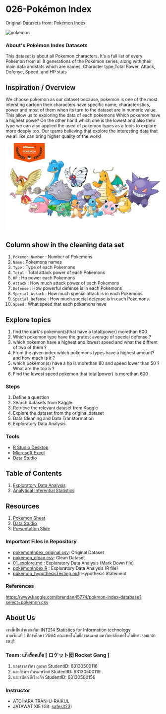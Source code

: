 # 026-Pokémon Index

Original Datasets from: [Pokémon Index](https://www.kaggle.com/brendan45774/pokmon-index-database?select=pokemon.csv)

![pokemon](https://github.com/sit-2021-int214/026_Pokemon_Index/blob/main/img/1200px-International_Pok%C3%A9mon_logo.svg.png)

### About's Pokémon Index Datasets

This dataset is about all Pokemon characters. It's a full list of every Pokémon from all 8 generations of the Pokémon series, along with their main data andstats
which are names, Character type,Total Power, Attack, Defense, Speed, and HP stats

## Inspiration / Overview

We choose pokemon as our dataset because, pokemon is one of the most intersting cartoon
their characters have specific name, characteristics, power and most of them when its turn to the dataset are in numeric value.
This allow us to exploring the data of each pokemons
Which pokemon have a highest powe? On the other hand which one is the lowest
and also their type we can also applied the used of pokemon types as a tools to explore more deeply too.
Our teams believing that explore the interesting data that we all like can bring higher quality of the work!

![pokemonsub](https://github.com/sit-2021-int214/026_Pokemon_Index/blob/main/img/pokemon-pc-game-1-900x506.jpg)

## Column show in the cleaning data set

1. `Pokemon_Number` : Number of Pokemons
2. `Name` : Pokemons names
3. `Type` : Type of each Pokemons
4. `Total` : Total attack power of each Pokemons
5. `HP` : Hp power each Pokemons
6. `Attack` : How much attack power of each Pokemons
7. `Defense` : How powerful defense is in each Pokemons
8. `Special_Attack` : How much special attack is in each Pokemons
9. `Special_Defense` : How much special defense is in each Pokemons
10. `Speed` : What speed that each pokemons have

## Explore topics

1. find the dark's pokemon(s)that have a total(power) morethan 600
2. Which pokemon type have the gratest average of special defense ?
3. which pokemon have a highest and lowest speed and what the diffrent of two of them ?
4. From the given index which pokemons types have a highest amount? and how much is it ?
5. which pokemon(s) have a hp is morethan 80 and speed lower than 50 ? What are the top 5 ?
6. Find the lowest speed pokemon that total(power) is morethan 600

### Steps

1. Define a question
2. Search datasets from Kaggle
3. Retrieve the relevant dataset from Kaggle
4. Explore the dataset from the original dataset
5. Data Cleaning and Data Transformation
6. Exploratory Data Analysis

### Tools

- [R Studio Desktop](https://www.rstudio.com/)
- [Microsoft Excel](https://www.microsoft.com/en-us/microsoft-365/excel)
- [Data Studio](https://datastudio.google.com)

## Table of Contents

1. [Exploratory Data Analysis](./01_explore.md)
2. [Analytical Inferential Statistics](./pokemon_hypothesisTesting.md)


## Resources
1. [Pokemon Sheet](https://docs.google.com/spreadsheets/d/1m10t2Za9cGxzlBOojroUCRX46_5TbkoFXDcF6JEG6zo/edit?usp=sharing)
2. [Data Studio](https://datastudio.google.com/s/jOp4W8SIFaw)
3. [Presentation Slide](https://www.canva.com/design/DAEyco9Dne8/eCN0lRAhU5hhGT1yN70cXQ/view?utm_content=DAEyco9Dne8&utm_campaign=designshare&utm_medium=link&utm_source=sharebutton)

### Important Files in Repository

- [pokemonIndex_original.csv](./pokemonIndex_original.csv): Original Dataset
- [pokemon_clean.csv](./pokemon_clean.csv): Clean Dataset
- [01_explore.md](./01_explore.md) : Exploratory Data Analysis (Mark Down file)
- [pokemonIndex.R](./pokemonIndex.R) : Exploratory Data Analysis (R file)
- [pokemon_hypothesisTesting.md](./pokemon_hypothesisTesting.md): Hypothesis Statement

### References

https://www.kaggle.com/brendan45774/pokmon-index-database?select=pokemon.csv

## About Us

งานนี้เป็นส่วนของวิชา INT214 Statistics for Information technology <br/> ภาคเรียนที่ 1 ปีการศึกษา 2564 คณะเทคโนโลยีสารสนเทศ มหาวิทยาลัยเทคโนโลยีพระจอมเกล้าธนบุรี

### Team: แก๊งร็อคเก็ต [ ロケット団 Rocket Gang ]
1. นางสาวสาริศา  ภูละคร       StudentID: 63130500116
2. นายสิรภพ     ภัทรเกษวิทย์   StudentID: 63130500119
3. นายธนัตถ์     ลีเรืองกิจ      StudentID: 63130500156


### Instructor

- ATCHARA TRAN-U-RAIKUL
- JATAWAT XIE (Git: [safesit23](https://github.com/safesit23))
